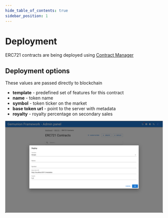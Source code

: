 ```yaml
---
hide_table_of_contents: true
sidebar_position: 1
---
```


# Deployment

ERC721 contracts are being deployed using [Contract Manager](/admin/miscellaneous/contract-manager/)

## Deployment options

These values are passed directly to blockchain

- **template** - predefined set of features for this contract
- **name** - token name
- **symbol** - token ticker on the market
- **base token url** - point to the server with metadata
- **royalty** - royalty percentage on secondary sales 

![ERC721 contract deploy dialog](/img/admin/hierarchy/erc721/contract_deploy_dialog.png)
